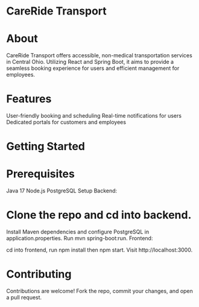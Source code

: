 # CareRide Transport
# About
CareRide Transport offers accessible, non-medical transportation services in Central Ohio. Utilizing React and Spring Boot, it aims to provide a seamless booking experience for users and efficient management for employees.

# Features
User-friendly booking and scheduling
Real-time notifications for users
Dedicated portals for customers and employees
# Getting Started
# Prerequisites
Java 17
Node.js
PostgreSQL
Setup
Backend:

# Clone the repo and cd into backend.
Install Maven dependencies and configure PostgreSQL in application.properties.
Run mvn spring-boot:run.
Frontend:

cd into frontend, run npm install then npm start.
Visit http://localhost:3000.
# Contributing
Contributions are welcome! Fork the repo, commit your changes, and open a pull request.
